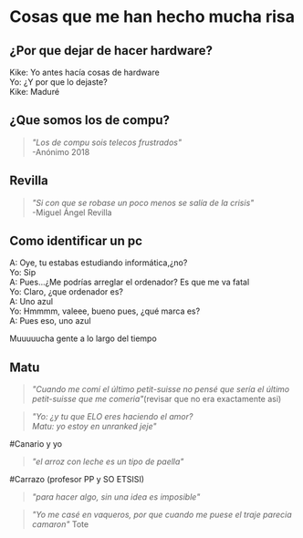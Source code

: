 # Cosas que me han hecho mucha risa

## ¿Por que dejar de hacer hardware? 
Kike: Yo antes hacía cosas de hardware  
Yo: ¿Y por que lo dejaste?  
Kike: Maduré  

## ¿Que somos los de compu?  
> *"Los de compu sois telecos frustrados"*  
-Anónimo 2018  

## Revilla
> *"Si con que se robase un poco menos se salía de la crisis"*   
-Miguel Ángel Revilla

## Como identificar un pc
A: Oye, tu estabas estudiando informática,¿no?  
Yo: Sip  
A: Pues...¿Me podrías arreglar el ordenador? Es que me va fatal  
Yo: Claro, ¿que ordenador es?  
A: Uno azul  
Yo: Hmmmm, valeee, bueno pues, ¿qué marca es?  
A: Pues eso, uno azul  
  
Muuuuucha gente a lo largo del tiempo  

## Matu
>*"Cuando me comí el último petit-suisse no pensé que sería el último petit-suisse que me comeria"*(revisar que no era exactamente asi)  

>*"Yo: ¿y tu que ELO eres haciendo el amor?  
Matu: yo estoy en unranked jeje"*

#Canario y yo
>*"el arroz con leche es un tipo de paella"*

#Carrazo (profesor PP y SO ETSISI)
>*"para hacer algo, sin una idea es imposible"*

>*"Yo me casé en vaqueros, por que cuando me puese el traje parecia camaron"*
Tote
